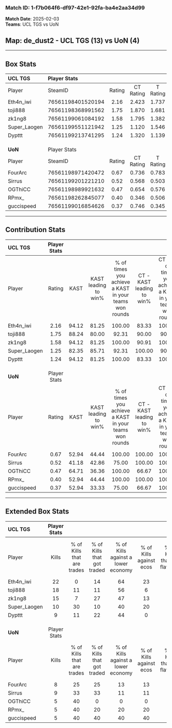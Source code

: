 ### Match ID: 1-f7b064f6-df97-42e1-92fa-ba4e2aa34d99  
**Match Date**: 2025-02-03  
**Teams**: UCL TGS vs UoN  

## **Map**: de_dust2 - UCL TGS (13) vs UoN (4)  
---  

## Box Stats  

| **UCL TGS**  | Player Stats      |        |           |          |       |       |       |         |        |      |     |
| :- | :- | :-: | :-: | :-: | :-: | :-: | :-: | :-: | :-: | :-: | :-: |
| Player       | SteamID           | Rating | CT Rating | T Rating | KAST  |  ADR  | Kills | Assists | Deaths | K/D  | HS% |
| Eth4n_iwi    | 76561198401520194 |  2.16  |   2.423   |  1.737   | 94.12 | 129.1 |  22   |    6    |   5    | 4.40 | 40  |
| toji888      | 76561198368991562 |  1.75  |   1.870   |  1.681   | 88.24 | 102.2 |  18   |    4    |   7    | 2.57 | 44  |
| zk1ng8       | 76561199061084192 |  1.58  |   1.795   |  1.382   | 94.12 | 87.4  |  15   |    6    |   8    | 1.88 | 60  |
| Super_Laogen | 76561199551121942 |  1.25  |   1.120   |  1.546   | 82.35 | 63.1  |  10   |    5    |   5    | 2.00 | 50  |
| Dypttt       | 76561199213741295 |  1.24  |   1.320   |  1.139   | 94.12 | 70.5  |   9   |    4    |   7    | 1.29 | 44  |
|              |                   |        |           |          |       |       |       |         |        |      |     |
|              |                   |        |           |          |       |       |       |         |        |      |     |
|              |                   |        |           |          |       |       |       |         |        |      |     |
| **UoN**      | Player Stats      |        |           |          |       |       |       |         |        |      |     |
| Player       | SteamID           | Rating | CT Rating | T Rating | KAST  |  ADR  | Kills | Assists | Deaths | K/D  | HS% |
| FourArc      | 76561198971420472 |  0.67  |   0.736   |  0.783   | 52.94 | 78.5  |   8   |    6    |   15   | 0.53 | 50  |
| Sirrus       | 76561199201221210 |  0.52  |   0.568   |  0.503   | 41.18 | 52.2  |   9   |    1    |   15   | 0.60 | 44  |
| OGThiCC      | 76561198989921632 |  0.47  |   0.654   |  0.576   | 64.71 | 40.5  |   5   |    4    |   15   | 0.33 | 60  |
| RPmx_        | 76561198262845077 |  0.40  |   0.346   |  0.506   | 52.94 | 37.9  |   5   |    2    |   14   | 0.36 | 60  |
| guccispeed   | 76561199016854626 |  0.37  |   0.746   |  0.345   | 52.94 | 41.1  |   5   |    1    |   15   | 0.33 | 40  |
---  

## Contribution Stats  

| **UCL TGS**  | Player Stats |       |                      |                                                        |                           |                                                             |                          |                                                            |
| :- | :-: | :-: | :-: | :-: | :-: | :-: | :-: | :-: |
| Player       |    Rating    | KAST  | KAST leading to win% | % of times you achieve a KAST in your teams won rounds | CT - KAST leading to win% | CT - % of times you achieve a KAST in your teams won rounds | T - KAST leading to win% | T - % of times you achieve a KAST in your teams won rounds |
| Eth4n_iwi    |     2.16     | 94.12 |        81.25         |                         100.00                         |           83.33           |                           100.00                            |          75.00           |                           100.00                           |
| toji888      |     1.75     | 88.24 |        80.00         |                         92.31                          |           90.00           |                            90.00                            |          60.00           |                           100.00                           |
| zk1ng8       |     1.58     | 94.12 |        81.25         |                         100.00                         |           90.91           |                           100.00                            |          60.00           |                           100.00                           |
| Super_Laogen |     1.25     | 82.35 |        85.71         |                         92.31                          |          100.00           |                            90.00                            |          60.00           |                           100.00                           |
| Dypttt       |     1.24     | 94.12 |        81.25         |                         100.00                         |           83.33           |                           100.00                            |          75.00           |                           100.00                           |
|              |              |       |                      |                                                        |                           |                                                             |                          |                                                            |
|              |              |       |                      |                                                        |                           |                                                             |                          |                                                            |
|              |              |       |                      |                                                        |                           |                                                             |                          |                                                            |
| **UoN**      | Player Stats |       |                      |                                                        |                           |                                                             |                          |                                                            |
| Player       |    Rating    | KAST  | KAST leading to win% | % of times you achieve a KAST in your teams won rounds | CT - KAST leading to win% | CT - % of times you achieve a KAST in your teams won rounds | T - KAST leading to win% | T - % of times you achieve a KAST in your teams won rounds |
| FourArc      |     0.67     | 52.94 |        44.44         |                         100.00                         |          100.00           |                           100.00                            |          28.57           |                           100.00                           |
| Sirrus       |     0.52     | 41.18 |        42.86         |                         75.00                          |          100.00           |                           100.00                            |          20.00           |                           50.00                            |
| OGThiCC      |     0.47     | 64.71 |        36.36         |                         100.00                         |           66.67           |                           100.00                            |          25.00           |                           100.00                           |
| RPmx_        |     0.40     | 52.94 |        44.44         |                         100.00                         |          100.00           |                           100.00                            |          28.57           |                           100.00                           |
| guccispeed   |     0.37     | 52.94 |        33.33         |                         75.00                          |           66.67           |                           100.00                            |          16.67           |                           50.00                            |
---  

## Extended Box Stats  

| **UCL TGS**  | Player Stats |                            |                            |                                    |                         |                              |                                 |        |                             |                                     |                          |                               |                            |
| :- | :-: | :-: | :-: | :-: | :-: | :-: | :-: | :-: | :-: | :-: | :-: | :-: | :-: |
| Player       |    Kills     | % of Kills that are trades | % of Kills that got traded | % of Kills against a lower economy | % of Kills against ecos | % of Kills that are flawless | % of Kills that are close duels | Deaths | % of Deaths that get traded | % of Deaths against a lower economy | % of Deaths against ecos | % of Deaths that are flawless | % of Deaths that are close |
| Eth4n_iwi    |      22      |             0              |             14             |                 64                 |           23            |              50              |                0                |   5    |             40              |                 40                  |            20            |              20               |             20             |
| toji888      |      18      |             11             |             11             |                 56                 |            6            |              72              |                0                |   7    |             29              |                 43                  |            14            |              57               |             14             |
| zk1ng8       |      15      |             7              |             27             |                 47                 |           13            |              67              |                7                |   8    |             38              |                 38                  |            13            |              63               |             0              |
| Super_Laogen |      10      |             30             |             10             |                 40                 |           20            |              60              |                0                |   5    |              0              |                 20                  |            0             |              80               |             0              |
| Dypttt       |      9       |             11             |             22             |                 44                 |            0            |              67              |               11                |   7    |             14              |                 29                  |            0             |              43               |             14             |
|              |              |                            |                            |                                    |                         |                              |                                 |        |                             |                                     |                          |                               |                            |
|              |              |                            |                            |                                    |                         |                              |                                 |        |                             |                                     |                          |                               |                            |
|              |              |                            |                            |                                    |                         |                              |                                 |        |                             |                                     |                          |                               |                            |
| **UoN**      | Player Stats |                            |                            |                                    |                         |                              |                                 |        |                             |                                     |                          |                               |                            |
| Player       |    Kills     | % of Kills that are trades | % of Kills that got traded | % of Kills against a lower economy | % of Kills against ecos | % of Kills that are flawless | % of Kills that are close duels | Deaths | % of Deaths that get traded | % of Deaths against a lower economy | % of Deaths against ecos | % of Deaths that are flawless | % of Deaths that are close |
| FourArc      |      8       |             25             |             25             |                 13                 |           13            |              75              |                0                |   15   |             20              |                  0                  |            0             |              20               |             0              |
| Sirrus       |      9       |             33             |             33             |                 11                 |           11            |              67              |               22                |   15   |              0              |                  7                  |            7             |              87               |             0              |
| OGThiCC      |      5       |             40             |             0              |                 0                  |            0            |              40              |               20                |   15   |             27              |                  7                  |            7             |              80               |             7              |
| RPmx_        |      5       |             40             |             20             |                 20                 |           20            |              20              |                0                |   14   |             14              |                  0                  |            0             |              71               |             7              |
| guccispeed   |      5       |             40             |             40             |                 40                 |           40            |              40              |                0                |   15   |             20              |                  7                  |            7             |              53               |             0              |
